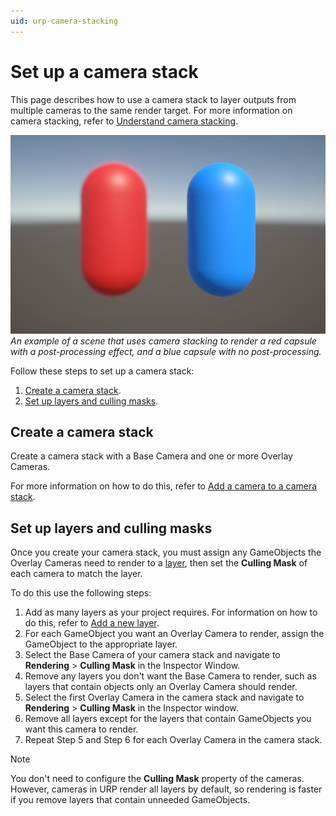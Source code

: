 ```yaml
---
uid: urp-camera-stacking
---
```

# Set up a camera stack

This page describes how to use a camera stack to layer outputs from multiple cameras to the same render target. For more information on camera stacking, refer to [Understand camera stacking](cameras/camera-stacking-concepts.md).

![A red capsule with a post-processing effect, and a blue capsule with no post-processing](Images/camera-stacking-blur-background.png)<br/>*An example of a scene that uses camera stacking to render a red capsule with a post-processing effect, and a blue capsule with no post-processing.*

Follow these steps to set up a camera stack:

1. [Create a camera stack](#create-a-camera-stack).
2. [Set up layers and culling masks](#set-up-layers-and-culling-masks).

## Create a camera stack

Create a camera stack with a Base Camera and one or more Overlay Cameras.

For more information on how to do this, refer to [Add a camera to a camera stack](cameras/add-and-remove-cameras-in-a-stack.md#add-a-camera-to-a-camera-stack).

## Set up layers and culling masks

Once you create your camera stack, you must assign any GameObjects the Overlay Cameras need to render to a [layer](xref:Layers), then set the **Culling Mask** of each camera to match the layer.

To do this use the following steps:

1. Add as many layers as your project requires. For information on how to do this, refer to [Add a new layer](xref:create-layers).
2. For each GameObject you want an Overlay Camera to render, assign the GameObject to the appropriate layer.
3. Select the Base Camera of your camera stack and navigate to **Rendering** > **Culling Mask** in the Inspector Window.
4. Remove any layers you don't want the Base Camera to render, such as layers that contain objects only an Overlay Camera should render.
5. Select the first Overlay Camera in the camera stack and navigate to **Rendering** > **Culling Mask** in the Inspector window.
6. Remove all layers except for the layers that contain GameObjects you want this camera to render.
7. Repeat Step 5 and Step 6 for each Overlay Camera in the camera stack.

> [!NOTE]
> You don't need to configure the **Culling Mask** property of the cameras. However, cameras in URP render all layers by default, so rendering is faster if you remove layers that contain unneeded GameObjects.
